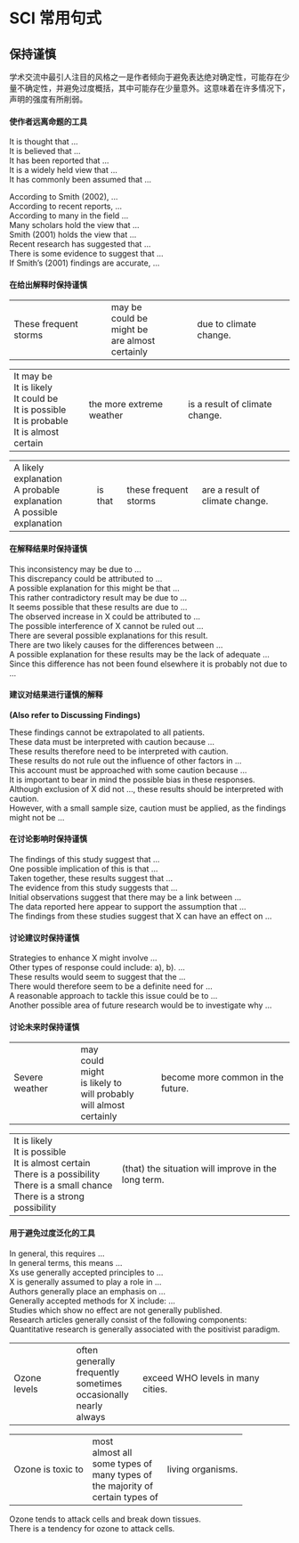 # SCI 常用句式

## 保持谨慎

学术交流中最引人注目的风格之一是作者倾向于避免表达绝对确定性，可能存在少量不确定性，并避免过度概括，其中可能存在少量意外。这意味着在许多情况下，声明的强度有所削弱。

#### 使作者远离命题的工具

It is thought that …<br/>
It is believed that …<br/>
It has been reported that …<br/>
It is a widely held view that …<br/>
It has commonly been assumed that …<br/>

According to Smith (2002), …<br/>
According to recent reports, …<br/>
According to many in the field …<br/>
Many scholars hold the view that …<br/>
Smith (2001) holds the view that …<br/>
Recent research has suggested that …<br/>
There is some evidence to suggest that …<br/>
If Smith’s (2001) findings are accurate, …<br/>

#### 在给出解释时保持谨慎

|                       |                                                           |                        |
| --------------------- | --------------------------------------------------------- | ---------------------- |
| These frequent storms | may be<br/>could be<br/>might be<br/>are almost certainly | due to climate change. |

|                                                              |                          |                                |
| ------------------------------------------------------------ | ------------------------ | ------------------------------ |
| It may be<br/>It is likely<br/>It could be<br/>It is possible<br/>It is probable<br/>It is almost certain | the more extreme weather | is a result of climate change. |

|                                                              |         |                       |                                 |
| ------------------------------------------------------------ | ------- | --------------------- | ------------------------------- |
| A likely explanation<br/>A probable explanation<br/>A possible explanation | is that | these frequent storms | are a result of climate change. |

#### 在解释结果时保持谨慎

This inconsistency may be due to …<br/>
This discrepancy could be attributed to …<br/>
A possible explanation for this might be that …<br/>
This rather contradictory result may be due to …<br/>
It seems possible that these results are due to …<br/>
The observed increase in X could be attributed to …<br/>
The possible interference of X cannot be ruled out …<br/>
There are several possible explanations for this result.<br/>
There are two likely causes for the differences between …<br/>
A possible explanation for these results may be the lack of adequate …<br/>
Since this difference has not been found elsewhere it is probably not due to …<br/>

#### 建议对结果进行谨慎的解释

**(Also refer to Discussing Findings)**<br/>

These findings cannot be extrapolated to all patients.<br/>
These data must be interpreted with caution because …<br/>
These results therefore need to be interpreted with caution.<br/>
These results do not rule out the influence of other factors in …<br/>
This account must be approached with some caution because …<br/>
It is important to bear in mind the possible bias in these responses.<br/>
Although exclusion of X did not …, these results should be interpreted with caution.<br/>
However, with a small sample size, caution must be applied, as the findings might not be …<br/>

#### 在讨论影响时保持谨慎

The findings of this study suggest that …<br/>
One possible implication of this is that …<br/>
Taken together, these results suggest that …<br/>
The evidence from this study suggests that …<br/>
Initial observations suggest that there may be a link between …<br/>
The data reported here appear to support the assumption that …<br/>
The findings from these studies suggest that X can have an effect on …<br/>

#### 讨论建议时保持谨慎

Strategies to enhance X might involve …<br/>
Other types of response could include: a), b). …<br/>
These results would seem to suggest that the …<br/>
There would therefore seem to be a definite need for …<br/>
A reasonable approach to tackle this issue could be to …<br/>
Another possible area of future research would be to investigate why …<br/>

#### 讨论未来时保持谨慎

|                |                                                              |                                   |
| -------------- | ------------------------------------------------------------ | --------------------------------- |
| Severe weather | may<br/>could<br/>might<br/>is likely to<br/>will probably<br/>will almost certainly | become more common in the future. |

|                                                              |                                                     |
| ------------------------------------------------------------ | --------------------------------------------------- |
| It is likely<br/>It is possible<br/>It is almost certain<br/>There is a possibility<br/>There is a small chance<br/>There is a strong possibility | (that) the situation will improve in the long term. |

#### 用于避免过度泛化的工具

In general, this requires …<br/>
In general terms, this means …<br/>
Xs use generally accepted principles to …<br/>
X is generally assumed to play a role in …<br/>
Authors generally place an emphasis on …<br/>
Generally accepted methods for X include: …<br/>
Studies which show no effect are not generally published.<br/>
Research articles generally consist of the following components:<br/>
Quantitative research is generally associated with the positivist paradigm.<br/>

|              |                                                              |                                   |
| ------------ | ------------------------------------------------------------ | --------------------------------- |
| Ozone levels | often<br/>generally<br/>frequently<br/>sometimes<br/>occasionally<br/>nearly always | exceed WHO levels in many cities. |

|                   |                                                              |                   |
| ----------------- | ------------------------------------------------------------ | ----------------- |
| Ozone is toxic to | most<br/>almost all<br/>some types of<br/>many types of<br/>the majority of<br/>certain types of | living organisms. |

Ozone tends to attack cells and break down tissues.<br/>
There is a tendency for ozone to attack cells.<br/>
